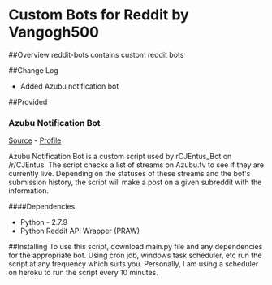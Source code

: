 # Custom Bots for Reddit by Vangogh500

##Overview
reddit-bots contains custom reddit bots

##Change Log
* Added Azubu notification bot

##Provided
### Azubu Notification Bot
[Source](scripts/azubu-notification-bot/main.py) - [Profile](http://www.reddit.com/user/CJEntus_Bot)

Azubu Notification Bot is a custom script used by rCJEntus_Bot on /r/CJEntus.
The script checks a list of streams on Azubu.tv to see if they are currently live.
Depending on the statuses of these streams and the bot's submission history, the script will make a post on a given subreddit with the information.

####Dependencies
* Python - 2.7.9
* Python Reddit API Wrapper (PRAW)

##Installing
To use this script, download main.py file and any dependencies for the appropriate bot. Using cron job, windows task scheduler, etc run the script at any frequency which suits you. Personally, I am using a scheduler on heroku to run the script every 10 minutes.
